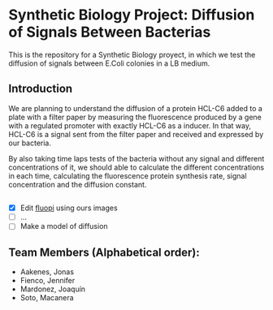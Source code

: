 # Synthetic Biology Project: Diffusion of Signals Between Bacterias
This is the repository for a Synthetic Biology proyect, in which we test the diffusion of signals between E.Coli colonies in a LB medium.

## Introduction

We are planning to understand the diffusion of a protein HCL-C6 added to a plate with a filter paper by measuring the fluorescence produced by a gene with a regulated promoter with exactly HCL-C6 as a inducer. In that way, HCL-C6 is a signal sent from the filter paper and received and expressed by our bacteria.

By also taking time laps tests of the bacteria without any signal and different concentrations of it, we should able to calculate the different concentrations in each time, calculating the fluorescence protein synthesis rate, signal concentration and the diffusion constant.

## 
- [x] Edit [fluopi](https://github.com/SynBioUC/FluoPi) using ours images
- [ ] ...
- [ ] Make a model of diffusion

## Team Members (Alphabetical order):

- Aakenes, Jonas
- Fienco, Jennifer
- Mardonez, Joaquín
- Soto, Macanera
